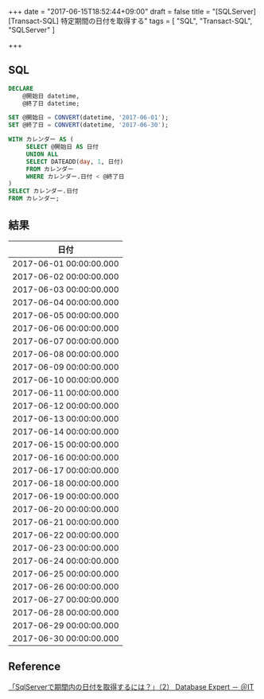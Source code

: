 +++
date = "2017-06-15T18:52:44+09:00"
draft = false
title = "[SQLServer][Transact-SQL] 特定期間の日付を取得する"
tags = [
	"SQL",
	"Transact-SQL",
	"SQLServer"
]

+++

## SQL
```SQL
DECLARE
    @開始日 datetime,
    @終了日 datetime;

SET @開始日 = CONVERT(datetime, '2017-06-01');
SET @終了日 = CONVERT(datetime, '2017-06-30');

WITH カレンダー AS (
     SELECT @開始日 AS 日付
     UNION ALL
     SELECT DATEADD(day, 1, 日付)
     FROM カレンダー
     WHERE カレンダー.日付 < @終了日
)
SELECT カレンダー.日付
FROM カレンダー;
```

## 結果
|日付|
|---|
|2017-06-01 00:00:00.000|
|2017-06-02 00:00:00.000|
|2017-06-03 00:00:00.000|
|2017-06-04 00:00:00.000|
|2017-06-05 00:00:00.000|
|2017-06-06 00:00:00.000|
|2017-06-07 00:00:00.000|
|2017-06-08 00:00:00.000|
|2017-06-09 00:00:00.000|
|2017-06-10 00:00:00.000|
|2017-06-11 00:00:00.000|
|2017-06-12 00:00:00.000|
|2017-06-13 00:00:00.000|
|2017-06-14 00:00:00.000|
|2017-06-15 00:00:00.000|
|2017-06-16 00:00:00.000|
|2017-06-17 00:00:00.000|
|2017-06-18 00:00:00.000|
|2017-06-19 00:00:00.000|
|2017-06-20 00:00:00.000|
|2017-06-21 00:00:00.000|
|2017-06-22 00:00:00.000|
|2017-06-23 00:00:00.000|
|2017-06-24 00:00:00.000|
|2017-06-25 00:00:00.000|
|2017-06-26 00:00:00.000|
|2017-06-27 00:00:00.000|
|2017-06-28 00:00:00.000|
|2017-06-29 00:00:00.000|
|2017-06-30 00:00:00.000|

## Reference
[「SqlServerで期間内の日付を取得するには？」（2） Database Expert － ＠IT](http://www.atmarkit.co.jp/bbs/phpBB/viewtopic.php?topic=45260&forum=26&start=8)